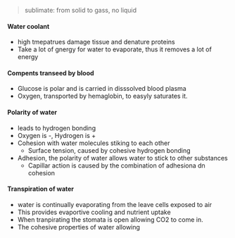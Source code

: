 > sublimate: from solid to gass, no liquid
#### Water coolant
 - high tmepatrues damage tissue and denature proteins
 - Take a lot of gnergy for water to evaporate, thus it removes a lot of energy
#### Compents transeed by blood
 - Glucose is polar and is carried in disssolved blood plasma
 - Oxygen, transported by hemaglobin, to easyly saturates it.
#### Polarity of water
 - leads to hydrogen bonding
 - Oxygen is -, Hydrogen is +
 - Cohesion with water molecules stiking to each other
	 - Surface tension, caused by cohesive hydrogen bonding
 - Adhesion, the polarity of water allows water to stick to other substances
	 - Capillar action is caused by the combination of adhesiona dn cohesion
	
#### Transpiration of water
 - water is continually evaporating from the leave cells exposed to air
 - This provides evaportive cooling and nutrient uptake
 - When tranpirating the stomata is open allowing CO2 to come in. 
 - The cohesive properties of water allowing 
<!--stackedit_data:
eyJoaXN0b3J5IjpbLTIwMDU3NjQ3NTksLTMxOTEzMzg4OSwxND
c3OTkzMDQ2LDQ2OTAyMzIwMV19
-->